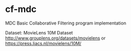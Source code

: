 # cf-mdc
MDC Basic Collaborative Filtering program implementation

Dataset: MovieLens 10M Dataset 
http://www.grouplens.org/datasets/movielens or https://press.liacs.nl/movielens/10M/
